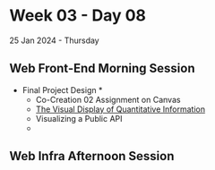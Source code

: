 # Week 03 - Day 08
25 Jan 2024 - Thursday

## Web Front-End Morning Session

* Final Project Design
  * 
  * Co-Creation 02 Assignment on Canvas
  * [The Visual Display of Quantitative Information]()
  * Visualizing a Public API
  * 

## Web Infra Afternoon Session

